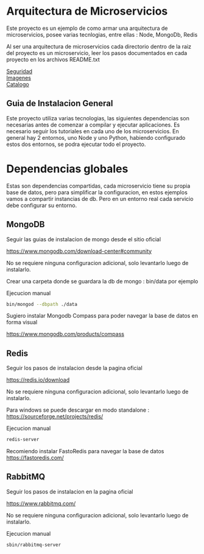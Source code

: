 Arquitectura de Microservicios
=

Este proyecto es un ejemplo de como armar una arquitectura de microservicios, posee varias tecnlogias, entre ellas :
    Node, MongoDb, Redis

Al ser una arquitectura de microservicios cada directorio dentro de la raiz del proyecto es un microservicio, leer los pasos documentados en cada proyecto en los archivos README.txt

[Seguridad](auth/README.md)\
[Imagenes](image/README.md)\
[Catalogo](catalog/README.md)

Guia de Instalacion General
-

Este proyecto utiliza varias tecnologias, las siguientes dependencias son necesarias antes de comenzar a compilar y ejecutar aplicaciones. Es necesario seguir los tutoriales en cada uno de los microservicios. En general hay 2 entornos, uno Node y uno Python, habiendo configurado estos dos entornos, se podra ejecutar todo el proyecto.

Dependencias globales
=
Estas son dependencias compartidas, cada microservicio tiene su propia base de datos, pero para simplificar la configuracion, en estos ejemplos vamos a compartir instancias de db. Pero en un entorno real cada servicio debe configurar su entorno.

MongoDB
-

Seguir las guias de instalacion de mongo desde el sitio oficial

<https://www.mongodb.com/download-center#community>

No se requiere ninguna configuracion adicional, solo levantarlo luego de instalarlo.

Crear una carpeta donde se guardara la db de mongo : bin/data por ejemplo

Ejecucion manual

```bash
bin/mongod --dbpath ./data
```

Sugiero instalar Mongodb Compass para poder navegar la base de datos en forma visual

<https://www.mongodb.com/products/compass>

Redis
-

Seguir los pasos de instalacion desde la pagina oficial

<https://redis.io/download>

No se requiere ninguna configuracion adicional, solo levantarlo luego de instalarlo.

Para windows se puede descargar en modo standalone : <https://sourceforge.net/projects/redis/>

Ejecucion manual

```bash
redis-server
```

Recomiendo instalar FastoRedis para navegar la base de datos <https://fastoredis.com/>

RabbitMQ
-

Seguir los pasos de instalacion en la pagina oficial

<https://www.rabbitmq.com/>

No se requiere ninguna configuracion adicional, solo levantarlo luego de instalarlo.

Ejecucion manual

```bash
sbin/rabbitmq-server
```
